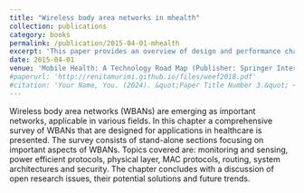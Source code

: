 ```yaml
---
title: "Wireless body area networks in mhealth"
collection: publications
category: books
permalink: /publication/2015-04-01-mhealth
excerpt: 'This paper provides an overview of design and performance challenges in the use of wireless body area networks for healthcare.'
date: 2015-04-01
venue: 'Mobile Health: A Technology Road Map (Publisher: Springer International Publishing)'
#paperurl: 'http://renitamurimi.github.io/files/weef2018.pdf'
#citation: 'Your Name, You. (2024). &quot;Paper Title Number 3.&quot; <i>GitHub Journal of Bugs</i>. 1(3).'
---
```


Wireless body area networks (WBANs) are emerging as important networks, applicable in various fields. In this chapter a comprehensive survey of WBANs that are designed for applications in healthcare is presented. The survey consists of stand-alone sections focusing on important aspects of WBANs. Topics covered are: monitoring and sensing, power efficient protocols, physical layer, MAC protocols, routing, system architectures and security. The chapter concludes with a discussion of open research issues, their potential solutions and future trends.
